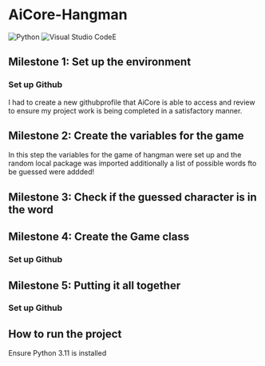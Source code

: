 # AiCore-Hangman

![Python](https://img.shields.io/badge/python-3670A0?style=for-the-badge&logo=python&logoColor=ffdd54) ![Visual Studio Code](https://img.shields.io/badge/Visual%20Studio%20Code-0078d7.svg?style=for-the-badge&logo=visual-studio-code&logoColor=white)E

## Milestone 1: Set up the environment 

### Set up Github
I had to create a new githubprofile that AiCore is able to access and review to ensure
my project work is being completed in a satisfactory manner.

## Milestone 2: Create the variables for the game  

In this step the variables for the game of hangman were set up and the random local package was imported additionally
a list of possible words fto be guessed were addded!

## Milestone 3: Check if the guessed character is in the word

### 

## Milestone 4: Create the Game class

### Set up Github 

## Milestone 5: Putting it all together

### Set up Github 

## How to run the project 
Ensure Python 3.11 is installed 
